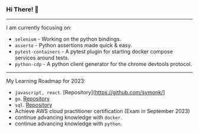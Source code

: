 ### Hi There! 👋

-----

I am currently focusing on:

 - `selenium` - Working on the python bindings.
 - `asserto` - Python assertions made quick & easy.
 - `pytest-containers` - A pytest plugin for starting docker compose services around tests.
 - `python-cdp` - A python client generator for the chrome devtools protocol.

-----

My Learning Roadmap for 2023:

 - `javascript, react`. [Repository](https://github.com/symonk/]
 - `go`. [Repository](https://github.com/symonk/learning-golang)
 - `sql`. [Repository](https://github.com/symonk/learning-sql)
 - Achieve AWS cloud practitioner certification (Exam in September 2023)
 - continue advancing knowledge with `docker`.
 - continue advancing knowledge with `python`.
